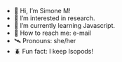 - 👋 Hi, I’m Simone M!
- 👀 I’m interested in research.
- 🌱 I’m currently learning Javascript.
- 📧 How to reach me: e-mail
- 🛰️ Pronouns: she/her
- 🪲 Fun fact: I keep Isopods!

<!---
SimoneMoore/SimoneMoore is a ✨ special ✨ repository because its `README.md` (this file) appears on your GitHub profile.
You can click the Preview link to take a look at your changes.
--->
